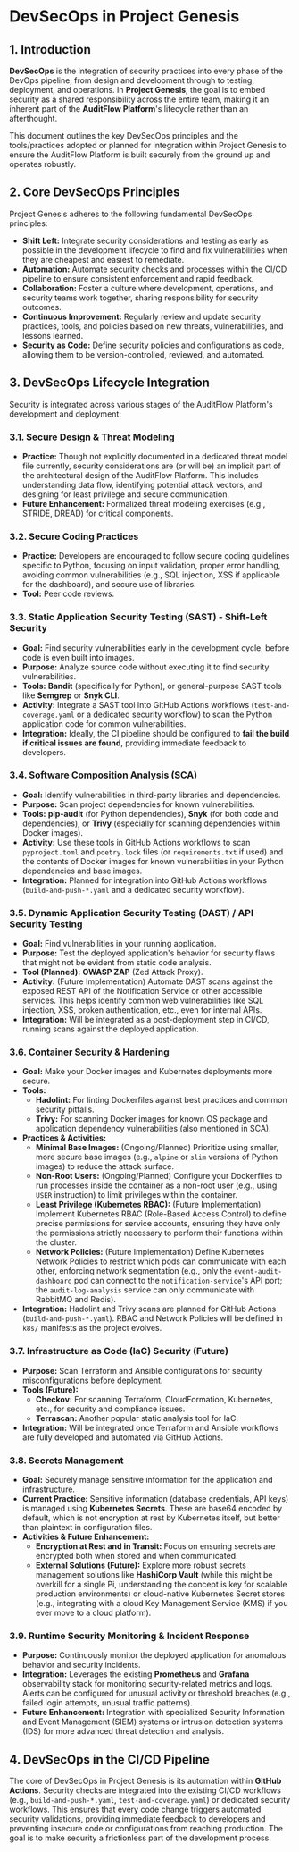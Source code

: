 # DevSecOps in Project Genesis

## 1. Introduction

**DevSecOps** is the integration of security practices into every phase of the DevOps pipeline, from design and development through to testing, deployment, and operations. In **Project Genesis**, the goal is to embed security as a shared responsibility across the entire team, making it an inherent part of the **AuditFlow Platform**'s lifecycle rather than an afterthought.

This document outlines the key DevSecOps principles and the tools/practices adopted or planned for integration within Project Genesis to ensure the AuditFlow Platform is built securely from the ground up and operates robustly.

## 2. Core DevSecOps Principles

Project Genesis adheres to the following fundamental DevSecOps principles:

* **Shift Left:** Integrate security considerations and testing as early as possible in the development lifecycle to find and fix vulnerabilities when they are cheapest and easiest to remediate.
* **Automation:** Automate security checks and processes within the CI/CD pipeline to ensure consistent enforcement and rapid feedback.
* **Collaboration:** Foster a culture where development, operations, and security teams work together, sharing responsibility for security outcomes.
* **Continuous Improvement:** Regularly review and update security practices, tools, and policies based on new threats, vulnerabilities, and lessons learned.
* **Security as Code:** Define security policies and configurations as code, allowing them to be version-controlled, reviewed, and automated.

## 3. DevSecOps Lifecycle Integration

Security is integrated across various stages of the AuditFlow Platform's development and deployment:

### 3.1. Secure Design & Threat Modeling

* **Practice:** Though not explicitly documented in a dedicated threat model file currently, security considerations are (or will be) an implicit part of the architectural design of the AuditFlow Platform. This includes understanding data flow, identifying potential attack vectors, and designing for least privilege and secure communication.
* **Future Enhancement:** Formalized threat modeling exercises (e.g., STRIDE, DREAD) for critical components.

### 3.2. Secure Coding Practices

* **Practice:** Developers are encouraged to follow secure coding guidelines specific to Python, focusing on input validation, proper error handling, avoiding common vulnerabilities (e.g., SQL injection, XSS if applicable for the dashboard), and secure use of libraries.
* **Tool:** Peer code reviews.

### 3.3. Static Application Security Testing (SAST) - Shift-Left Security

* **Goal:** Find security vulnerabilities early in the development cycle, before code is even built into images.
* **Purpose:** Analyze source code without executing it to find security vulnerabilities.
* **Tools:** **Bandit** (specifically for Python), or general-purpose SAST tools like **Semgrep** or **Snyk CLI**.
* **Activity:** Integrate a SAST tool into GitHub Actions workflows (`test-and-coverage.yaml` or a dedicated security workflow) to scan the Python application code for common vulnerabilities.
* **Integration:** Ideally, the CI pipeline should be configured to **fail the build if critical issues are found**, providing immediate feedback to developers.

### 3.4. Software Composition Analysis (SCA)

* **Goal:** Identify vulnerabilities in third-party libraries and dependencies.
* **Purpose:** Scan project dependencies for known vulnerabilities.
* **Tools:** **pip-audit** (for Python dependencies), **Snyk** (for both code and dependencies), or **Trivy** (especially for scanning dependencies within Docker images).
* **Activity:** Use these tools in GitHub Actions workflows to scan `pyproject.toml` and `poetry.lock` files (or `requirements.txt` if used) and the contents of Docker images for known vulnerabilities in your Python dependencies and base images.
* **Integration:** Planned for integration into GitHub Actions workflows (`build-and-push-*.yaml` and a dedicated security workflow).

### 3.5. Dynamic Application Security Testing (DAST) / API Security Testing

* **Goal:** Find vulnerabilities in your running application.
* **Purpose:** Test the deployed application's behavior for security flaws that might not be evident from static code analysis.
* **Tool (Planned):** **OWASP ZAP** (Zed Attack Proxy).
* **Activity:** (Future Implementation) Automate DAST scans against the exposed REST API of the Notification Service or other accessible services. This helps identify common web vulnerabilities like SQL injection, XSS, broken authentication, etc., even for internal APIs.
* **Integration:** Will be integrated as a post-deployment step in CI/CD, running scans against the deployed application.

### 3.6. Container Security & Hardening

* **Goal:** Make your Docker images and Kubernetes deployments more secure.
* **Tools:**
    * **Hadolint:** For linting Dockerfiles against best practices and common security pitfalls.
    * **Trivy:** For scanning Docker images for known OS package and application dependency vulnerabilities (also mentioned in SCA).
* **Practices & Activities:**
    * **Minimal Base Images:** (Ongoing/Planned) Prioritize using smaller, more secure base images (e.g., `alpine` or `slim` versions of Python images) to reduce the attack surface.
    * **Non-Root Users:** (Ongoing/Planned) Configure your Dockerfiles to run processes inside the container as a non-root user (e.g., using `USER` instruction) to limit privileges within the container.
    * **Least Privilege (Kubernetes RBAC):** (Future Implementation) Implement Kubernetes RBAC (Role-Based Access Control) to define precise permissions for service accounts, ensuring they have only the permissions strictly necessary to perform their functions within the cluster.
    * **Network Policies:** (Future Implementation) Define Kubernetes Network Policies to restrict which pods can communicate with each other, enforcing network segmentation (e.g., only the `event-audit-dashboard` pod can connect to the `notification-service`'s API port; the `audit-log-analysis` service can only communicate with RabbitMQ and Redis).
* **Integration:** Hadolint and Trivy scans are planned for GitHub Actions (`build-and-push-*.yaml`). RBAC and Network Policies will be defined in `k8s/` manifests as the project evolves.

### 3.7. Infrastructure as Code (IaC) Security (Future)

* **Purpose:** Scan Terraform and Ansible configurations for security misconfigurations before deployment.
* **Tools (Future):**
    * **Checkov:** For scanning Terraform, CloudFormation, Kubernetes, etc., for security and compliance issues.
    * **Terrascan:** Another popular static analysis tool for IaC.
* **Integration:** Will be integrated once Terraform and Ansible workflows are fully developed and automated via GitHub Actions.

### 3.8. Secrets Management

* **Goal:** Securely manage sensitive information for the application and infrastructure.
* **Current Practice:** Sensitive information (database credentials, API keys) is managed using **Kubernetes Secrets**. These are base64 encoded by default, which is not encryption at rest by Kubernetes itself, but better than plaintext in configuration files.
* **Activities & Future Enhancement:**
    * **Encryption at Rest and in Transit:** Focus on ensuring secrets are encrypted both when stored and when communicated.
    * **External Solutions (Future):** Explore more robust secrets management solutions like **HashiCorp Vault** (while this might be overkill for a single Pi, understanding the concept is key for scalable production environments) or cloud-native Kubernetes Secret stores (e.g., integrating with a cloud Key Management Service (KMS) if you ever move to a cloud platform).

### 3.9. Runtime Security Monitoring & Incident Response

* **Purpose:** Continuously monitor the deployed application for anomalous behavior and security incidents.
* **Integration:** Leverages the existing **Prometheus** and **Grafana** observability stack for monitoring security-related metrics and logs. Alerts can be configured for unusual activity or threshold breaches (e.g., failed login attempts, unusual traffic patterns).
* **Future Enhancement:** Integration with specialized Security Information and Event Management (SIEM) systems or intrusion detection systems (IDS) for more advanced threat detection and analysis.

## 4. DevSecOps in the CI/CD Pipeline

The core of DevSecOps in Project Genesis is its automation within **GitHub Actions**. Security checks are integrated into the existing CI/CD workflows (e.g., `build-and-push-*.yaml`, `test-and-coverage.yaml`) or dedicated security workflows. This ensures that every code change triggers automated security validations, providing immediate feedback to developers and preventing insecure code or configurations from reaching production. The goal is to make security a frictionless part of the development process.